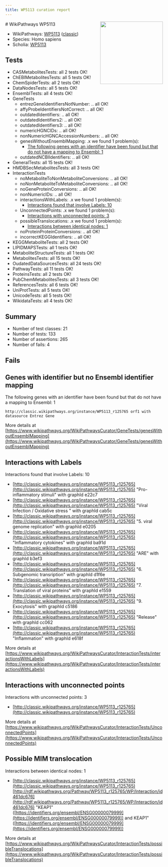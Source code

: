 ```yaml
---
title: WP5113 curation report
---
```


<img style="float: right; width: 200px" src="https://upload.wikimedia.org/wikipedia/commons/thumb/8/83/Wplogo_with_text_500.png/640px-Wplogo_with_text_500.png" />
# WikiPathways WP5113

* WikiPathways: [WP5113](https://wikipathways.org/pathways/WP5113) ([classic](https://classic.wikipathways.org/instance/WP5113))
* Species: Homo sapiens
* Scholia: [WP5113](https://scholia.toolforge.org/wikipathways/WP5113)
## Tests
* CASMetabolitesTests: all 2 tests OK!
* ChEBIMetabolitesTests: all 5 tests OK!
* ChemSpiderTests: all 2 tests OK!
* DataNodesTests: all 5 tests OK!
* EnsemblTests: all 4 tests OK!
* GeneTests
    * entrezGeneIdentifiersNotNumber: .. all OK!
    * affyProbeIdentifiersNotCorrect: .. all OK!
    * outdatedIdentifiers: .. all OK!
    * outdatedIdentifiers2: .. all OK!
    * outdatedIdentifiers3: .. all OK!
    * numericHGNCIDs: .. all OK!
    * nonNumericHGNCAccessionNumbers: .. all OK!
    * genesWithoutEnsemblMapping: .x we found 1 problem(s):
        * [The following genes with an identifier have been found but that do not have a mapping to Ensembl: 1](#40286d83)
    * outdatedNCBIIdentifiers: .. all OK!
* GeneralTests: all 15 tests OK!
* HMDBSecMetabolitesTests: all 3 tests OK!
* InteractionTests
    * noMetaboliteToNonMetaboliteConversions: .. all OK!
    * noNonMetaboliteToMetaboliteConversions: .. all OK!
    * noGeneProteinConversions: .. all OK!
    * nonNumericIDs: .. all OK!
    * interactionsWithLabels: .x we found 1 problem(s):
        * [Interactions found that involve Labels: 10](#fe97a8b8)
    * UnconnectedPoints: .x we found 1 problem(s):
        * [Interactions with unconnected points: 3](#35a61adb)
    * possibleTranslocations: .x we found 1 problem(s):
        * [Interactions between identical nodes: 1](#1c118206)
    * noProteinProteinConversions: .. all OK!
    * incorrectKEGGIdentifiers: .. all OK!
* KEGGMetaboliteTests: all 2 tests OK!
* LIPIDMAPSTests: all 1 tests OK!
* MetaboliteStructureTests: all 1 tests OK!
* MetabolitesTests: all 15 tests OK!
* OudatedDataSourcesTests: all 24 tests OK!
* PathwayTests: all 11 tests OK!
* ProteinsTests: all 2 tests OK!
* PubChemMetabolitesTests: all 3 tests OK!
* ReferencesTests: all 6 tests OK!
* UniProtTests: all 5 tests OK!
* UnicodeTests: all 5 tests OK!
* WikidataTests: all 4 tests OK!


## Summary

* Number of test classes: 21
* Number of tests: 133
* Number of assertions: 265
* Number of fails: 4

## Fails

<a name="40286d83" />

## Genes with identifier but no Ensembl identifier mapping

The following genes with an identifier have been found but that do not have a mapping to Ensembl: 1
```
http://classic.wikipathways.org/instance/WP5113_r125765 orf1 with datasource Entrez Gene
```

More details at [https://www.wikipathways.org/WikiPathwaysCurator/GeneTests/genesWithoutEnsemblMapping](https://www.wikipathways.org/WikiPathwaysCurator/GeneTests/genesWithoutEnsemblMapping)

<a name="fe97a8b8" />

## Interactions with Labels

Interactions found that involve Labels: 10

* [http://classic.wikipathways.org/instance/WP5113_r125765](http://classic.wikipathways.org/instance/WP5113_r125765) "Pro-inflammatory stimuli" with graphId e22c7
* [http://classic.wikipathways.org/instance/WP5113_r125765](http://classic.wikipathways.org/instance/WP5113_r125765) "Viral Infection /
Oxidative stress
" with graphId cab5c
* [http://classic.wikipathways.org/instance/WP5113_r125765](http://classic.wikipathways.org/instance/WP5113_r125765) "5. viral genome replication" with graphId e0205
* [http://classic.wikipathways.org/instance/WP5113_r125765](http://classic.wikipathways.org/instance/WP5113_r125765) "Inflammatory cytokines" with graphId ba91d
* [http://classic.wikipathways.org/instance/WP5113_r125765](http://classic.wikipathways.org/instance/WP5113_r125765) "ARE" with graphId b3ef3
* [http://classic.wikipathways.org/instance/WP5113_r125765](http://classic.wikipathways.org/instance/WP5113_r125765) "6. Subgenomic transription" with graphId d1f6e
* [http://classic.wikipathways.org/instance/WP5113_r125765](http://classic.wikipathways.org/instance/WP5113_r125765) "7. Translation of viral proteins" with graphId e1559
* [http://classic.wikipathways.org/instance/WP5113_r125765](http://classic.wikipathways.org/instance/WP5113_r125765) "9. Exocytosis" with graphId c5186
* [http://classic.wikipathways.org/instance/WP5113_r125765](http://classic.wikipathways.org/instance/WP5113_r125765) "Release" with graphId cc062
* [http://classic.wikipathways.org/instance/WP5113_r125765](http://classic.wikipathways.org/instance/WP5113_r125765) "Inflammation" with graphId e618f


More details at [https://www.wikipathways.org/WikiPathwaysCurator/InteractionTests/interactionsWithLabels](https://www.wikipathways.org/WikiPathwaysCurator/InteractionTests/interactionsWithLabels)

<a name="35a61adb" />

## Interactions with unconnected points

Interactions with unconnected points: 3

* [http://classic.wikipathways.org/instance/WP5113_r125765](http://classic.wikipathways.org/instance/WP5113_r125765)


More details at [https://www.wikipathways.org/WikiPathwaysCurator/InteractionTests/UnconnectedPoints](https://www.wikipathways.org/WikiPathwaysCurator/InteractionTests/UnconnectedPoints)

<a name="1c118206" />

## Possible MIM translocation

Interactions between identical nodes: 1

* [http://classic.wikipathways.org/instance/WP5113_r125765](http://classic.wikipathways.org/instance/WP5113_r125765) [http://rdf.wikipathways.org/Pathway/WP5113_r125765/WP/Interaction/id461dc676](http://rdf.wikipathways.org/Pathway/WP5113_r125765/WP/Interaction/id461dc676) "KEAP1" ([https://identifiers.org/ensembl/ENSG00000079999](https://identifiers.org/ensembl/ENSG00000079999)) and 
KEAP1" ([https://identifiers.org/ensembl/ENSG00000079999](https://identifiers.org/ensembl/ENSG00000079999))


More details at [https://www.wikipathways.org/WikiPathwaysCurator/InteractionTests/possibleTranslocations](https://www.wikipathways.org/WikiPathwaysCurator/InteractionTests/possibleTranslocations)

